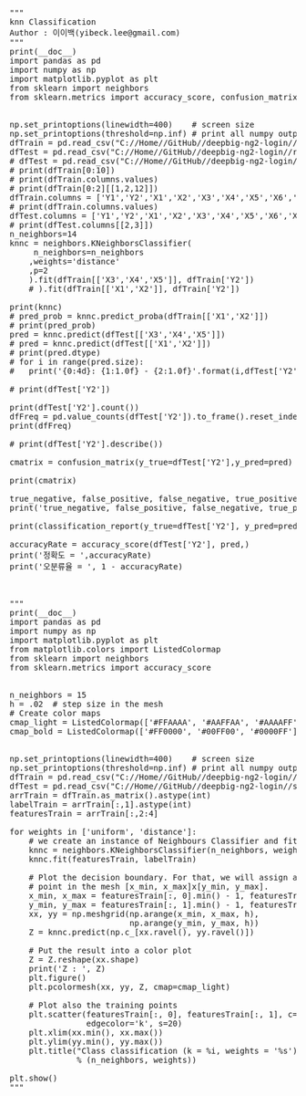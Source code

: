 <pre>
"""
knn Classification
Author : 이이백(yibeck.lee@gmail.com)
"""
print(__doc__)
import pandas as pd
import numpy as np
import matplotlib.pyplot as plt
from sklearn import neighbors
from sklearn.metrics import accuracy_score, confusion_matrix,classification_report


np.set_printoptions(linewidth=400)    # screen size
np.set_printoptions(threshold=np.inf) # print all numpy output
dfTrain = pd.read_csv("C://Home//GitHub//deepbig-ng2-login//resources//data//data01-train.csv",header=None)
dfTest = pd.read_csv("C://Home//GitHub//deepbig-ng2-login//resources//data//data01-test.csv",header=None)
# dfTest = pd.read_csv("C://Home//GitHub//deepbig-ng2-login//resources//data//data01-train.csv",header=None)
# print(dfTrain[0:10])
# print(dfTrain.columns.values)
# print(dfTrain[0:2][[1,2,12]])
dfTrain.columns = ['Y1','Y2','X1','X2','X3','X4','X5','X6','X7','X8','X9','X10','X11']
# print(dfTrain.columns.values)
dfTest.columns = ['Y1','Y2','X1','X2','X3','X4','X5','X6','X7','X8','X9','X10','X11']
# print(dfTest.columns[[2,3]])
n_neighbors=14
knnc = neighbors.KNeighborsClassifier(
     n_neighbors=n_neighbors
    ,weights='distance'
    ,p=2
    ).fit(dfTrain[['X3','X4','X5']], dfTrain['Y2'])
    # ).fit(dfTrain[['X1','X2']], dfTrain['Y2'])

print(knnc)
# pred_prob = knnc.predict_proba(dfTrain[['X1','X2']])
# print(pred_prob)
pred = knnc.predict(dfTest[['X3','X4','X5']])
# pred = knnc.predict(dfTest[['X1','X2']])
# print(pred.dtype)
# for i in range(pred.size):
#   print('{0:4d}: {1:1.0f} - {2:1.0f}'.format(i,dfTest['Y2'][i],pred[i]))

# print(dfTest['Y2'])

print(dfTest['Y2'].count())
dfFreq = pd.value_counts(dfTest['Y2']).to_frame().reset_index()
print(dfFreq)

# print(dfTest['Y2'].describe())

cmatrix = confusion_matrix(y_true=dfTest['Y2'],y_pred=pred)

print(cmatrix)

true_negative, false_positive, false_negative, true_positive = confusion_matrix(y_true=dfTest['Y2'],y_pred=pred).ravel()
print('true_negative, false_positive, false_negative, true_positive\n', true_negative, false_positive, false_negative, true_positive)

print(classification_report(y_true=dfTest['Y2'], y_pred=pred))

accuracyRate = accuracy_score(dfTest['Y2'], pred,)
print('정확도 = ',accuracyRate)
print('오분류율 = ', 1 - accuracyRate)



"""
print(__doc__)
import pandas as pd
import numpy as np
import matplotlib.pyplot as plt
from matplotlib.colors import ListedColormap
from sklearn import neighbors
from sklearn.metrics import accuracy_score


n_neighbors = 15
h = .02  # step size in the mesh
# Create color maps
cmap_light = ListedColormap(['#FFAAAA', '#AAFFAA', '#AAAAFF'])
cmap_bold = ListedColormap(['#FF0000', '#00FF00', '#0000FF'])


np.set_printoptions(linewidth=400)    # screen size
np.set_printoptions(threshold=np.inf) # print all numpy output
dfTrain = pd.read_csv("C://Home//GitHub//deepbig-ng2-login//src//assets//resources//data//data01-train.csv",header=None)
dfTest = pd.read_csv("C://Home//GitHub//deepbig-ng2-login//src//assets//resources//data//data01-test.csv",header=None)
arrTrain = dfTrain.as_matrix().astype(int)
labelTrain = arrTrain[:,1].astype(int) 
featuresTrain = arrTrain[:,2:4]

for weights in ['uniform', 'distance']:
    # we create an instance of Neighbours Classifier and fit the data.
    knnc = neighbors.KNeighborsClassifier(n_neighbors, weights=weights)
    knnc.fit(featuresTrain, labelTrain)

    # Plot the decision boundary. For that, we will assign a color to each
    # point in the mesh [x_min, x_max]x[y_min, y_max].
    x_min, x_max = featuresTrain[:, 0].min() - 1, featuresTrain[:, 0].max() + 1
    y_min, y_max = featuresTrain[:, 1].min() - 1, featuresTrain[:, 1].max() + 1
    xx, yy = np.meshgrid(np.arange(x_min, x_max, h),
                         np.arange(y_min, y_max, h))
    Z = knnc.predict(np.c_[xx.ravel(), yy.ravel()])

    # Put the result into a color plot
    Z = Z.reshape(xx.shape)
    print('Z : ', Z)
    plt.figure()
    plt.pcolormesh(xx, yy, Z, cmap=cmap_light)

    # Plot also the training points
    plt.scatter(featuresTrain[:, 0], featuresTrain[:, 1], c=labelTrain, cmap=cmap_bold,
                edgecolor='k', s=20)
    plt.xlim(xx.min(), xx.max())
    plt.ylim(yy.min(), yy.max())
    plt.title("Class classification (k = %i, weights = '%s')"
              % (n_neighbors, weights))

plt.show()
"""

</pre>
